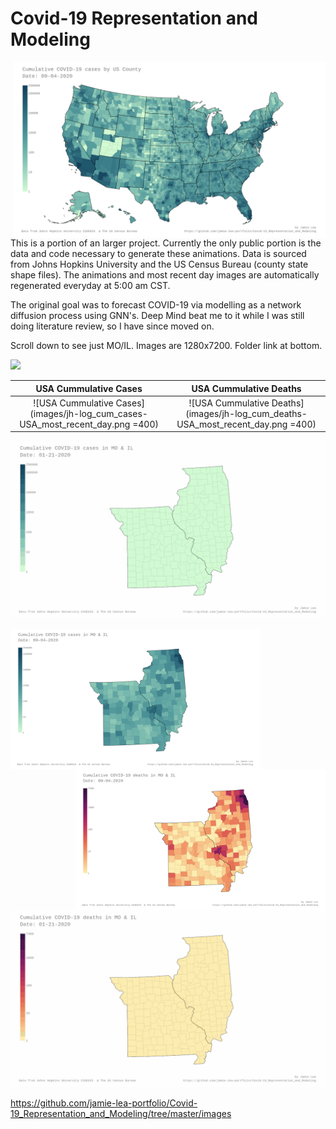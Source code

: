 # Covid-19 Representation and Modeling
<img align="right" width="500" src=images/jh-log_cum_cases-USA_most_recent_day.png>This is a portion of an larger project.  Currently the only public portion is the data and code necessary to generate these animations.  Data is sourced from Johns Hopkins University and the US Census Bureau (county state shape files).  The animations and most recent day images are automatically regenerated everyday at 5:00 am CST.

The original goal was to forecast COVID-19 via modelling as a network diffusion process using GNN's.  Deep Mind beat me to it while I was still doing literature review, so I have since moved on.

Scroll down to see just MO/IL.  Images are 1280x7200.  Folder link at bottom.

<img src=images/jh-log_cum_cases-USA_anim.gif>

USA Cummulative Cases             |  USA Cummulative Deaths
:-------------------------:|:-------------------------:
![USA Cummulative Cases](images/jh-log_cum_cases-USA_most_recent_day.png =400)  |  ![USA Cummulative Deaths](images/jh-log_cum_deaths-USA_most_recent_day.png =400)


<img src=images/jh-log_cum_cases-MO_IL_anim.gif>
<p>
<img align="left" width="400" src=images/jh-log_cum_cases-MO_IL_most_recent_day.png>
<img align="right" width="400" src=images/jh-log_cum_deaths-MO_IL_most_recent_day.png>
</p>
<img src=images/jh-log_cum_deaths-MO_IL_anim.gif>

https://github.com/jamie-lea-portfolio/Covid-19_Representation_and_Modeling/tree/master/images
